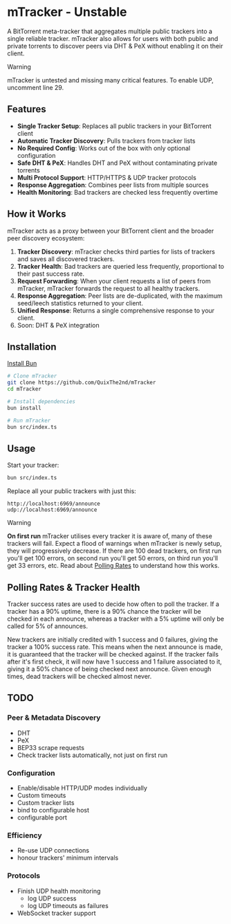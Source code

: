 # mTracker - Unstable
A BitTorrent meta-tracker that aggregates multiple public trackers into a single reliable tracker. mTracker also allows for users with both public and private torrents to discover peers via DHT & PeX without enabling it on their client. 

> [!WARNING]
> mTracker is untested and missing many critical features. To enable UDP, uncomment line 29.

## Features
- **Single Tracker Setup**: Replaces all public trackers in your BitTorrent client
- **Automatic Tracker Discovery**: Pulls trackers from tracker lists
- **No Required Config**: Works out of the box with only optional configuration
- **Safe DHT & PeX**: Handles DHT and PeX without contaminating private torrents
- **Multi Protocol Support**: HTTP/HTTPS & UDP tracker protocols
- **Response Aggregation**: Combines peer lists from multiple sources
- **Health Monitoring**: Bad trackers are checked less frequently overtime

## How it Works
mTracker acts as a proxy between your BitTorrent client and the broader peer discovery ecosystem:
1. **Tracker Discovery**: mTracker checks third parties for lists of trackers and saves all discovered trackers.
2. **Tracker Health**: Bad trackers are queried less frequently, proportional to their past success rate.
3. **Request Forwarding**: When your client requests a list of peers from mTracker, mTracker forwards the request to all healthy trackers.
4. **Response Aggregation**: Peer lists are de-duplicated, with the maximum seed/leech statistics returned to your client.
5. **Unified Response**: Returns a single comprehensive response to your client.
6. Soon: DHT & PeX integration

## Installation
[Install Bun](https://bun.com/docs/installation)

```bash
# Clone mTracker
git clone https://github.com/QuixThe2nd/mTracker
cd mTracker

# Install dependencies
bun install

# Run mTracker
bun src/index.ts
```

## Usage
Start your tracker:
```bash
bun src/index.ts
```

Replace all your public trackers with just this:
```
http://localhost:6969/announce
udp://localhost:6969/announce
```

> [!WARNING]
> **On first run** mTracker utilises every tracker it is aware of, many of these trackers will fail. Expect a flood of warnings when mTracker is newly setup, they will progressively decrease. If there are 100 dead trackers, on first run you'll get 100 errors, on second run you'll get 50 errors, on third run you'll get 33 errors, etc. Read about [Polling Rates](#polling-rates--tracker-health) to understand how this works.

## Polling Rates & Tracker Health
Tracker success rates are used to decide how often to poll the tracker. If a tracker has a 90% uptime, there is a 90% chance the tracker will be checked in each announce, whereas a tracker with a 5% uptime will only be called for 5% of announces.

New trackers are initially credited with 1 success and 0 failures, giving the tracker a 100% success rate. This means when the next announce is made, it is guaranteed that the tracker will be checked against. If the tracker fails after it's first check, it will now have 1 success and 1 failure associated to it, giving it a 50% chance of being checked next announce. Given enough times, dead trackers will be checked almost never.

## TODO
### Peer & Metadata Discovery
- DHT
- PeX
- BEP33 scrape requests
- Check tracker lists automatically, not just on first run
### Configuration
- Enable/disable HTTP/UDP modes individually
- Custom timeouts
- Custom tracker lists
- bind to configurable host
- configurable port
### Efficiency
- Re-use UDP connections
- honour trackers' minimum intervals
### Protocols
- Finish UDP health monitoring
  - log UDP success
  - log UDP timeouts as failures
- WebSocket tracker support
